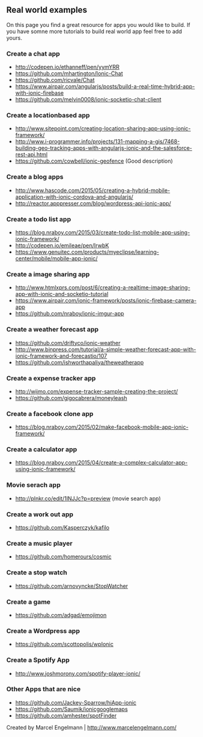 ## Real world examples

On this page you find a great resource for apps you would like to build. If you have somne more tutorials to build real world app feel free to add yours.

### Create a chat app
* http://codepen.io/ethanneff/pen/yymYRR
* https://github.com/mhartington/Ionic-Chat
* https://github.com/ricvale/Chat
* https://www.airpair.com/angularjs/posts/build-a-real-time-hybrid-app-with-ionic-firebase
* https://github.com/melvin0008/ionic-socketio-chat-client

### Create a locationbased app
* http://www.sitepoint.com/creating-location-sharing-app-using-ionic-framework/
* http://www.i-programmer.info/projects/131-mapping-a-gis/7468-building-geo-tracking-apps-with-angularjs-ionic-and-the-salesforce-rest-api.html
* https://github.com/cowbell/ionic-geofence (Good description)

### Create a blog apps
* http://www.hascode.com/2015/05/creating-a-hybrid-mobile-application-with-ionic-cordova-and-angularjs/
* http://reactor.apppresser.com/blog/wordpress-api-ionic-app/

### Create a todo list app
* https://blog.nraboy.com/2015/03/create-todo-list-mobile-app-using-ionic-framework/
* http://codepen.io/emileae/pen/IrwbK
* https://www.genuitec.com/products/myeclipse/learning-center/mobile/mobile-app-ionic/

### Create a image sharing app
* http://www.htmlxprs.com/post/6/creating-a-realtime-image-sharing-app-with-ionic-and-socketio-tutorial
* https://www.airpair.com/ionic-framework/posts/ionic-firebase-camera-app
* https://github.com/nraboy/ionic-imgur-app

### Create a weather forecast app
* https://github.com/driftyco/ionic-weather
* http://www.binpress.com/tutorial/a-simple-weather-forecast-app-with-ionic-framework-and-forecastio/107
* https://github.com/ishworthapaliya/theweatherapp

### Create a expense tracker app
* http://wijmo.com/expense-tracker-sample-creating-the-project/
* https://github.com/gigocabrera/moneyleash

### Create a facebook clone app
* https://blog.nraboy.com/2015/02/make-facebook-mobile-app-ionic-framework/

### Create a calculator app
* https://blog.nraboy.com/2015/04/create-a-complex-calculator-app-using-ionic-framework/

### Movie serach app
* http://plnkr.co/edit/1lNJJc?p=preview (movie search app)

### Create a work out app
* https://github.com/Kasperczyk/kafilo

### Create a music player
* https://github.com/homerours/cosmic

### Create a stop watch
* https://github.com/arnovyncke/StopWatcher

### Create a game 
* https://github.com/adgad/emojimon

### Create a Wordpress app
* https://github.com/scottopolis/wpIonic

### Create a Spotify App
* http://www.joshmorony.com/spotify-player-ionic/

### Other Apps that are nice
* https://github.com/Jackey-Sparrow/hiApp-ionic
* https://github.com/Saumik/ionicgooglemaps
* https://github.com/amhester/spotFinder

Created by Marcel Engelmann | http://www.marcelengelmann.com/
